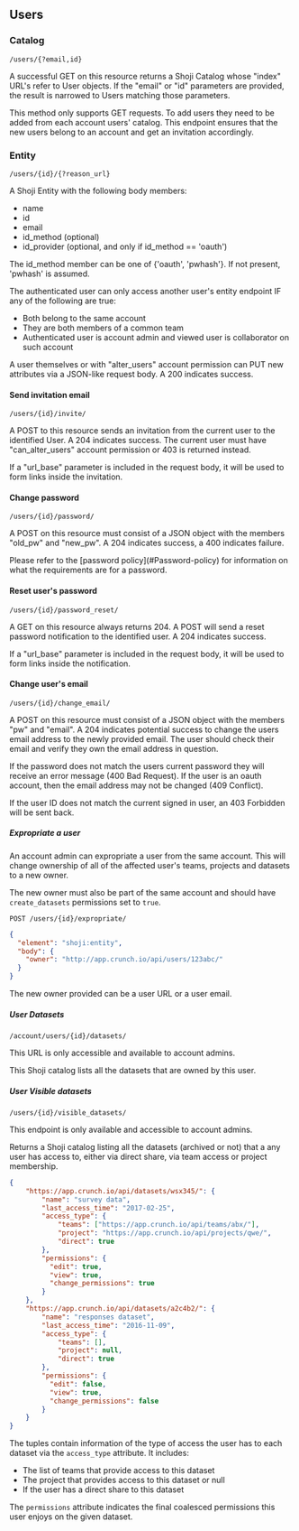 ## Users

### Catalog

`/users/{?email,id}`

A successful GET on this resource returns a Shoji Catalog whose "index" URL's 
refer to User objects. If the "email" or "id" parameters are provided, the 
result is narrowed to Users matching those parameters.

This method only supports GET requests. To add users they need to be added from 
each account users' catalog. This endpoint ensures that the new users belong to 
an account and get an invitation accordingly.

### Entity

`/users/{id}/{?reason_url}`

A Shoji Entity with the following body members:

- name
- id
- email
- id_method (optional)
- id_provider (optional, and only if id_method == 'oauth')

The id_method member can be one of {'oauth', 'pwhash'}. If not present, 'pwhash' is assumed.


The authenticated user can only access another user's entity endpoint IF any
of the following are true:

 * Both belong to the same account
 * They are both members of a common team
 * Authenticated user is account admin and viewed user is collaborator on such account

A user themselves or with "alter_users" account permission can PUT new 
attributes via a JSON-like request body. A 200 indicates success.

#### Send invitation email

`/users/{id}/invite/`

A POST to this resource sends an invitation from the current user to the 
identified User. A 204 indicates success. The current user must have 
"can_alter_users" account permission or 403 is returned instead.

If a "url_base" parameter is included in the request body, it will be used to 
form links inside the invitation.

#### Change password

`/users/{id}/password/`

A POST on this resource must consist of a JSON object with the members 
"old_pw" and "new_pw". A 204 indicates success, a 400 indicates failure.

<aside class="notice">
    Please refer to the [password policy](#Password-policy) for information on
    what the requirements are for a password.
</aside>

#### Reset user's password

`/users/{id}/password_reset/`

A GET on this resource always returns 204. A POST will send a reset password 
notification to the identified user. A 204 indicates success.

If a "url_base" parameter is included in the request body, it will be used to 
form links inside the notification.

#### Change user's email

`/users/{id}/change_email/`

A POST on this resource must consist of a JSON object with the members "pw" and 
"email". A 204 indicates potential success to change the users email address to 
the newly provided email. The user should check their email and verify they own 
the email address in question.

If the password does not match the users current password they will receive an
error message (400 Bad Request). If the user is an oauth account, then the email
 address may not be changed (409 Conflict).

If the user ID does not match the current signed in user, an 403 Forbidden will be sent back.


##### Expropriate a user

An account admin can expropriate a user from the same account. This will change
ownership of all of the affected user's teams, projects and datasets to a new
owner.

The new owner must also be part of the same account and should have 
`create_datasets` permissions set to `true`.

`POST /users/{id}/expropriate/`

````json
{
  "element": "shoji:entity",
  "body": {
    "owner": "http://app.crunch.io/api/users/123abc/"
  }
}
````

The new owner provided can be a user URL or a user email.
##### User Datasets

`/account/users/{id}/datasets/`

This URL is only accessible and available to account admins. 

This Shoji catalog lists all the datasets that are owned by this user.


##### User Visible datasets

`/users/{id}/visible_datasets/`

This endpoint is only available and accessible to account admins.

Returns a Shoji catalog listing all the datasets (archived or not) that a any
user has access to, either via direct share, via team access or project membership.

```json
{
    "https://app.crunch.io/api/datasets/wsx345/": {
        "name": "survey data",
        "last_access_time": "2017-02-25",
        "access_type": {
            "teams": ["https://app.crunch.io/api/teams/abx/"],
            "project": "https://app.crunch.io/api/projects/qwe/",
            "direct": true
        },
        "permissions": {
          "edit": true,
          "view": true,
          "change_permissions": true
        }
    },
    "https://app.crunch.io/api/datasets/a2c4b2/": {
        "name": "responses dataset",
        "last_access_time": "2016-11-09",
        "access_type": {
            "teams": [],
            "project": null,
            "direct": true
        },
        "permissions": {
          "edit": false,
          "view": true,
          "change_permissions": false
        }
    }
}
```

The tuples contain information of the type of access the user has to each 
dataset via the `access_type` attribute. It includes:
 
 * The list of teams that provide access to this dataset
 * The project that provides access to this dataset or null
 * If the user has a direct share to this dataset
 
The `permissions` attribute indicates the final coalesced permissions this 
user enjoys on the given dataset.
